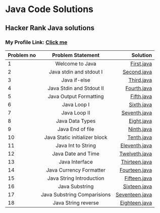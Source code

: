# Java Code Solutions
## Hacker Rank Java solutions 
### My Profile Link: [Click me](https://www.hackerrank.com/singlar414)

| Problem no        | Problem Statement          | Solution |
| ------------- |:-------------:| -----:|
|  1| Welcome to Java | [First.java](https://github.com/rahulgupta1999/JavaCodeSolutions/blob/master/first.java) |
|  2| Java stdin and stdout I | [Second.java](https://github.com/rahulgupta1999/JavaCodeSolutions/blob/master/second.java) |
|  3| Java if-else  | [Third.java](https://github.com/rahulgupta1999/JavaCodeSolutions/blob/master/third.java) |
|  4| Java Stdin and Stdout II| [Fourth.java](https://github.com/rahulgupta1999/JavaCodeSolutions/blob/master/fourth.java) |
|  5| Java Output Formatting| [Fifth.java](https://github.com/rahulgupta1999/JavaCodeSolutions/blob/master/fifth.java) |
|  6| Java Loop I| [Sixth.java](https://github.com/rahulgupta1999/JavaCodeSolutions/blob/master/sixth.java) |
|  7| Java Loop II| [Seventh.java](https://github.com/rahulgupta1999/JavaCodeSolutions/blob/master/seventh.java) |
|  8| Java Data Types| [Eight.java](https://github.com/rahulgupta1999/JavaCodeSolutions/blob/master/eight.java) |
|  9| Java End of file| [Ninth.java](https://github.com/rahulgupta1999/JavaCodeSolutions/blob/master/ninth.java) |
|  10| Java Static initializer block| [Tenth.java](https://github.com/rahulgupta1999/JavaCodeSolutions/blob/master/tenth.java) |
|  11| Java Int to String| [Eleventh.java](https://github.com/rahulgupta1999/JavaCodeSolutions/blob/master/eleventh.java) |
|  12| Java Date and Time| [Twelveth.java](https://github.com/rahulgupta1999/JavaCodeSolutions/blob/master/twelveth.java) |
|  13| Java Interface| [Thirteen.java](https://github.com/rahulgupta1999/JavaCodeSolutions/blob/master/thirteen.java) |
|  14| Java Currency Formatter| [Fourteen.java](https://github.com/rahulgupta1999/JavaCodeSolutions/blob/master/fourteen.java) |
|  15| Java String Introduction| [Fifteen.java](https://github.com/rahulgupta1999/JavaCodeSolutions/blob/master/fifteen.java) |
|  16| Java Substring| [Sixteen.java](https://github.com/rahulgupta1999/JavaCodeSolutions/blob/master/sixteen.java) |
|  17| Java Substring Comparisions| [Seventeen.java](https://github.com/rahulgupta1999/JavaCodeSolutions/blob/master/seventeen.java) |
|  18| Java String reverse| [Eighteen.java](https://github.com/rahulgupta1999/JavaCodeSolutions/blob/master/eighteen.java) |
